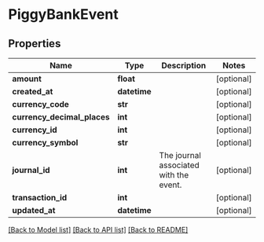 # PiggyBankEvent

## Properties
Name | Type | Description | Notes
------------ | ------------- | ------------- | -------------
**amount** | **float** |  | [optional] 
**created_at** | **datetime** |  | [optional] 
**currency_code** | **str** |  | [optional] 
**currency_decimal_places** | **int** |  | [optional] 
**currency_id** | **int** |  | [optional] 
**currency_symbol** | **str** |  | [optional] 
**journal_id** | **int** | The journal associated with the event. | [optional] 
**transaction_id** | **int** |  | [optional] 
**updated_at** | **datetime** |  | [optional] 

[[Back to Model list]](../README.md#documentation-for-models) [[Back to API list]](../README.md#documentation-for-api-endpoints) [[Back to README]](../README.md)


